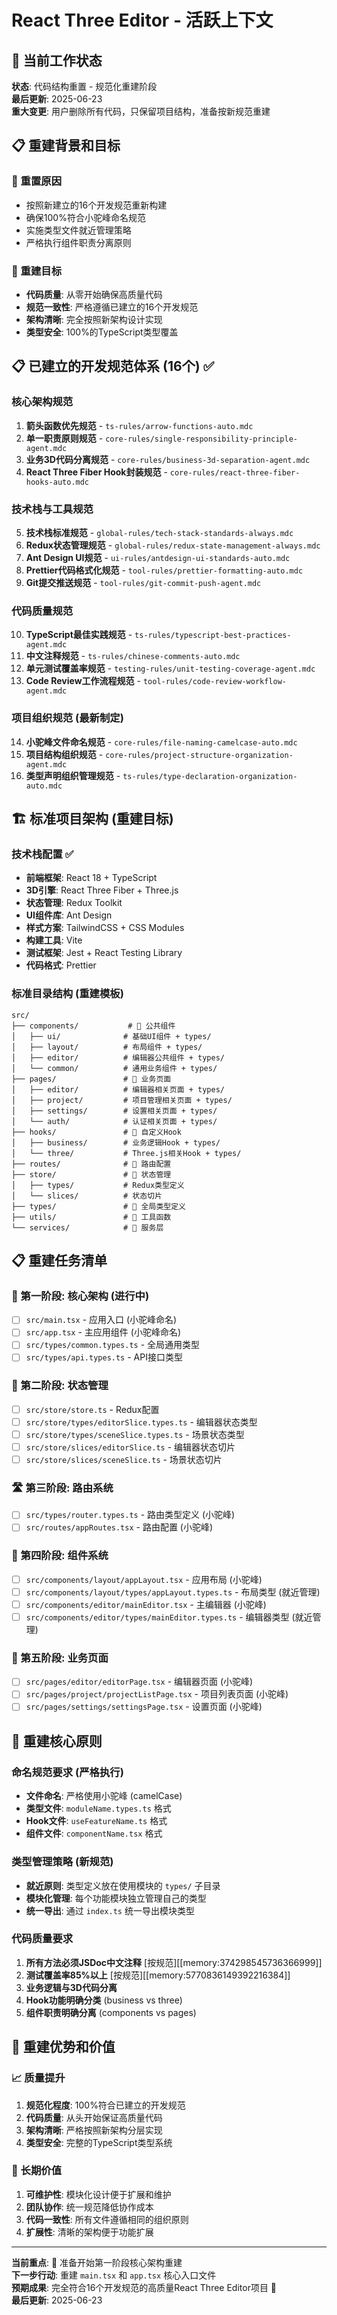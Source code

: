 # React Three Editor - 活跃上下文

## 🎯 当前工作状态
**状态**: 代码结构重置 - 规范化重建阶段  
**最后更新**: 2025-06-23  
**重大变更**: 用户删除所有代码，只保留项目结构，准备按新规范重建

## 📋 **重建背景和目标**

### 🔄 重置原因
- 按照新建立的16个开发规范重新构建
- 确保100%符合小驼峰命名规范
- 实施类型文件就近管理策略
- 严格执行组件职责分离原则

### 🎯 重建目标
- **代码质量**: 从零开始确保高质量代码
- **规范一致性**: 严格遵循已建立的16个开发规范
- **架构清晰**: 完全按照新架构设计实现
- **类型安全**: 100%的TypeScript类型覆盖

## 📋 已建立的开发规范体系 (16个) ✅

### 核心架构规范
1. **箭头函数优先规范** - `ts-rules/arrow-functions-auto.mdc`
2. **单一职责原则规范** - `core-rules/single-responsibility-principle-agent.mdc`
3. **业务3D代码分离规范** - `core-rules/business-3d-separation-agent.mdc`
4. **React Three Fiber Hook封装规范** - `core-rules/react-three-fiber-hooks-auto.mdc`

### 技术栈与工具规范
5. **技术栈标准规范** - `global-rules/tech-stack-standards-always.mdc`
6. **Redux状态管理规范** - `global-rules/redux-state-management-always.mdc`
7. **Ant Design UI规范** - `ui-rules/antdesign-ui-standards-auto.mdc`
8. **Prettier代码格式化规范** - `tool-rules/prettier-formatting-auto.mdc`
9. **Git提交推送规范** - `tool-rules/git-commit-push-agent.mdc`

### 代码质量规范
10. **TypeScript最佳实践规范** - `ts-rules/typescript-best-practices-agent.mdc`
11. **中文注释规范** - `ts-rules/chinese-comments-auto.mdc`
12. **单元测试覆盖率规范** - `testing-rules/unit-testing-coverage-agent.mdc`
13. **Code Review工作流程规范** - `tool-rules/code-review-workflow-agent.mdc`

### 项目组织规范 (最新制定)
14. **小驼峰文件命名规范** - `core-rules/file-naming-camelcase-auto.mdc`
15. **项目结构组织规范** - `core-rules/project-structure-organization-agent.mdc`
16. **类型声明组织管理规范** - `ts-rules/type-declaration-organization-auto.mdc`

## 🏗️ 标准项目架构 (重建目标)

### 技术栈配置 ✅
- **前端框架**: React 18 + TypeScript
- **3D引擎**: React Three Fiber + Three.js
- **状态管理**: Redux Toolkit
- **UI组件库**: Ant Design
- **样式方案**: TailwindCSS + CSS Modules
- **构建工具**: Vite
- **测试框架**: Jest + React Testing Library
- **代码格式**: Prettier

### 标准目录结构 (重建模板)
```
src/
├── components/           # 📁 公共组件
│   ├── ui/              # 基础UI组件 + types/
│   ├── layout/          # 布局组件 + types/
│   ├── editor/          # 编辑器公共组件 + types/
│   └── common/          # 通用业务组件 + types/
├── pages/               # 📁 业务页面
│   ├── editor/          # 编辑器相关页面 + types/
│   ├── project/         # 项目管理相关页面 + types/
│   ├── settings/        # 设置相关页面 + types/
│   └── auth/            # 认证相关页面 + types/
├── hooks/               # 📁 自定义Hook
│   ├── business/        # 业务逻辑Hook + types/
│   └── three/           # Three.js相关Hook + types/
├── routes/              # 📁 路由配置
├── store/               # 📁 状态管理
│   ├── types/           # Redux类型定义
│   └── slices/          # 状态切片
├── types/               # 📁 全局类型定义
├── utils/               # 📁 工具函数
└── services/            # 📁 服务层
```

## 📋 重建任务清单

### 🚀 第一阶段: 核心架构 (进行中)
- [ ] `src/main.tsx` - 应用入口 (小驼峰命名)
- [ ] `src/app.tsx` - 主应用组件 (小驼峰命名)
- [ ] `src/types/common.types.ts` - 全局通用类型
- [ ] `src/types/api.types.ts` - API接口类型

### 🎯 第二阶段: 状态管理
- [ ] `src/store/store.ts` - Redux配置
- [ ] `src/store/types/editorSlice.types.ts` - 编辑器状态类型
- [ ] `src/store/types/sceneSlice.types.ts` - 场景状态类型
- [ ] `src/store/slices/editorSlice.ts` - 编辑器状态切片
- [ ] `src/store/slices/sceneSlice.ts` - 场景状态切片

### 🛣️ 第三阶段: 路由系统
- [ ] `src/types/router.types.ts` - 路由类型定义 (小驼峰)
- [ ] `src/routes/appRoutes.tsx` - 路由配置 (小驼峰)

### 🧩 第四阶段: 组件系统
- [ ] `src/components/layout/appLayout.tsx` - 应用布局 (小驼峰)
- [ ] `src/components/layout/types/appLayout.types.ts` - 布局类型 (就近管理)
- [ ] `src/components/editor/mainEditor.tsx` - 主编辑器 (小驼峰)
- [ ] `src/components/editor/types/mainEditor.types.ts` - 编辑器类型 (就近管理)

### 📄 第五阶段: 业务页面
- [ ] `src/pages/editor/editorPage.tsx` - 编辑器页面 (小驼峰)
- [ ] `src/pages/project/projectListPage.tsx` - 项目列表页面 (小驼峰)
- [ ] `src/pages/settings/settingsPage.tsx` - 设置页面 (小驼峰)

## 🎯 重建核心原则

### 命名规范要求 (严格执行)
- **文件命名**: 严格使用小驼峰 (camelCase)
- **类型文件**: `moduleName.types.ts` 格式
- **Hook文件**: `useFeatureName.ts` 格式
- **组件文件**: `componentName.tsx` 格式

### 类型管理策略 (新规范)
- **就近原则**: 类型定义放在使用模块的 `types/` 子目录
- **模块化管理**: 每个功能模块独立管理自己的类型
- **统一导出**: 通过 `index.ts` 统一导出模块类型

### 代码质量要求
1. **所有方法必须JSDoc中文注释** [按规范][[memory:374298545736366999]]
2. **测试覆盖率85%以上** [按规范][[memory:5770836149392216384]]
3. **业务逻辑与3D代码分离**
4. **Hook功能明确分类** (business vs three)
5. **组件职责明确分离** (components vs pages)

## 🎨 重建优势和价值

### 📈 质量提升
1. **规范化程度**: 100%符合已建立的开发规范
2. **代码质量**: 从头开始保证高质量代码
3. **架构清晰**: 严格按照新架构分层实现
4. **类型安全**: 完整的TypeScript类型系统

### 🚀 长期价值
1. **可维护性**: 模块化设计便于扩展和维护
2. **团队协作**: 统一规范降低协作成本
3. **代码一致性**: 所有文件遵循相同的组织原则
4. **扩展性**: 清晰的架构便于功能扩展

---

**当前重点**: 🔄 准备开始第一阶段核心架构重建  
**下一步行动**: 重建 `main.tsx` 和 `app.tsx` 核心入口文件  
**预期成果**: 完全符合16个开发规范的高质量React Three Editor项目 🚀  
**最后更新**: 2025-06-23 